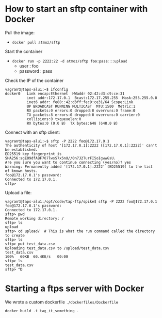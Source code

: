 # How to start an sftp container with Docker

Pull the image:
- `docker pull atmoz/sftp`

Start the container
- `docker run -p 2222:22 -d atmoz/sftp foo:pass:::upload`
  - user : foo
  - password : pass

Check the IP of the container
```
vagrant@taps-alu1:~$ ifconfig
docker0   Link encap:Ethernet  HWaddr 02:42:d3:c9:ce:31
          inet addr:172.17.0.1  Bcast:172.17.255.255  Mask:255.255.0.0
          inet6 addr: fe80::42:d3ff:fec9:ce31/64 Scope:Link
          UP BROADCAST RUNNING MULTICAST  MTU:1500  Metric:1
          RX packets:0 errors:0 dropped:0 overruns:0 frame:0
          TX packets:8 errors:0 dropped:0 overruns:0 carrier:0
          collisions:0 txqueuelen:0
          RX bytes:0 (0.0 B)  TX bytes:648 (648.0 B)
```

Connect with an sftp client:
```
vagrant@taps-alu1:~$ sftp -P 2222 foo@172.17.0.1
The authenticity of host '[172.17.0.1]:2222 ([172.17.0.1]:2222)' can't be established.
ED25519 key fingerprint is SHA256:sgEO9dfABF707lwsS7x5nU//0n7J2TurFI5oIgwwGsU.
Are you sure you want to continue connecting (yes/no)? yes
Warning: Permanently added '[172.17.0.1]:2222' (ED25519) to the list of known hosts.
foo@172.17.0.1's password:
Connected to 172.17.0.1.
sftp>
```

Upload a file:
```
vagrant@taps-alu1:/opt/code/tap-ftp/spike$ sftp -P 2222 foo@172.17.0.1
foo@172.17.0.1's password:
Connected to 172.17.0.1.
sftp> pwd
Remote working directory: /
sftp> ls
upload
sftp> cd upload/  # This is what the run command called the directory to create
sftp> ls
sftp> put test_data.csv
Uploading test_data.csv to /upload/test_data.csv
test_data.csv                                                                                                                                                                                               100%   60KB  60.4KB/s   00:00
sftp> ls
test_data.csv
sftp> ^D
```


# Starting a ftps server with Docker

We wrote a custom dockerfile `./dockerfiles/Dockerfile`

`docker build -t tag_it_something .`



